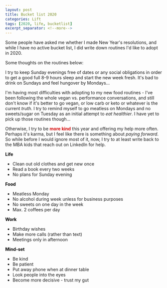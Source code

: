 ```yaml
---
layout: post
title: Bucket list 2020
categories: Lift
tags: [2020, life, bucketlist]
excerpt_separator: <!--more-->
---
```


Some people have asked me whether I made New Year's resolutions, and while I have no active bucket list, I did write down routines I'd like to adopt in 2020. 

Some thoughts on the routines below: 

I try to keep Sunday evenings free of dates or any social obligations in order to get a good full 8-9 hours sleep and start the new week fresh. It's bad to drink on Sundays and feel hungover by Mondays...

I'm having most difficulties with adopting to my new food routines - I've been following the whole vegan vs. performance conversations, and still don't know if it's better to go vegan, or low carb or keto or whatever is the current <em>truth</em>. I try to remind myself to go meatless on Mondays and no sweets/sugar on Tuesday as an initial attempt to <em>eat healthier</em>. I have yet to pick up those routines though...

Otherwise, I try to be <span style="color:#d40202; font-weight: bold">more kind</span> this year and offering my help more often. Perhaps it's karma, but I feel like there is something about <em>paying forward</em>. So while before I would ignore most of it, now, I try to at least write back to the MBA kids that reach out on LinkedIn for help.<!--more--> 


<span style="color:#000000; font-weight: bold">Life</span>
<ul>
<li>Clean out old clothes and get new once</li>
<li>Read a book every two weeks </li>
<li>No plans for Sunday evening</li>
</ul>

<span style="color:#000000; font-weight: bold">Food</span>
<ul>
<li>Meatless Monday</li>
<li>No alcohol during week unless for business purposes</li>
<li>No sweets on one day in the week</li>
<li>Max. 2 coffees per day</li>
</ul>

<span style="color:#000000; font-weight: bold">Work</span>
<ul>
<li>Birthday wishes</li>
<li>Make more calls (rather than text)</li>
<li>Meetings only in afternoon</li>
</ul>

<span style="color:#000000; font-weight: bold">Mind-set</span>
<ul>
<li>Be kind</li>
<li>Be patient </li>
<li>Put away phone when at dinner table</li>
<li>Look people into the eyes</li>
<li>Become more decisive - trust my gut</li>
</ul>